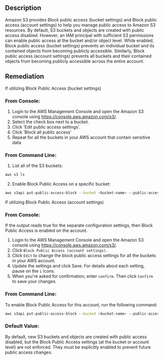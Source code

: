 ## Description

Amazon S3 provides Block public access (bucket settings) and Block public access (account settings) to help you manage public access to Amazon S3 resources. By default, S3 buckets and objects are created with public access disabled. However, an IAM principal with sufficient S3 permissions can enable public access at the bucket and/or object level. While enabled, Block public access (bucket settings) prevents an individual bucket and its contained objects from becoming publicly accessible. Similarly, Block public access (account settings) prevents all buckets and their contained objects from becoming publicly accessible across the entire account.

## Remediation

If utilizing Block Public Access (bucket settings)

### From Console:

1. Login to the AWS Management Console and open the Amazon S3 console using https://console.aws.amazon.com/s3/.
2. Select the check box next to a bucket.
3. Click 'Edit public access settings'.
4. Click 'Block all public access'
5. Repeat for all the buckets in your AWS account that contain sensitive data

### From Command Line:

1. List all of the S3 buckets:

```bash
aws s3 ls
```

2. Enable Block Public Access on a specific bucket:

```bash
aws s3api put-public-access-block --bucket <bucket-name> --public-accessblock-configuration "BlockPublicAcls=true,IgnorePublicAcls=true,BlockPublicPolicy=true,RestrictPublicBuckets=true"
```

If utilizing Block Public Access (account settings)

### From Console:

If the output reads true for the separate configuration settings, then Block Public Access is enabled on the account.

1. Login to the AWS Management Console and open the Amazon S3 console using https://console.aws.amazon.com/s3/.
2. Click `Block Public Access (account settings).`
3. Click `Edit` to change the block public access settings for all the buckets in your AWS account.
4. Update the settings and click Save. For details about each setting, pause on the `i` icons.
5. When you're asked for confirmation, enter `confirm`. Then click `Confirm` to save your changes.

### From Command Line:

To enable Block Public Access for this account, run the following command:

```bash
aws s3api put-public-access-block --bucket <bucket-name> --public-accessblock-configuration "BlockPublicAcls=true,IgnorePublicAcls=true,BlockPublicPolicy=true,RestrictPublicBuckets=true"
```

### Default Value:

By default, new S3 buckets and objects are created with public access disabled, but the Block Public Access settings (at the bucket or account level) are not enforced. They must be explicitly enabled to prevent future public access changes.